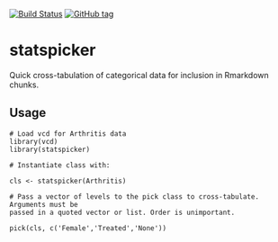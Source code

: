 [![Build Status](https://travis-ci.org/ukgovdatascience/statspicker.svg?branch=master)](https://travis-ci.org/ukgovdatascience/statspicker)
[![GitHub tag](https://img.shields.io/github/tag/ukgovdatascience/statspicker.svg)](https://github.com/ukgovdatascience/statspicker/releases)

# statspicker

Quick cross-tabulation of categorical data for inclusion in Rmarkdown chunks.

## Usage

``` 
# Load vcd for Arthritis data
library(vcd)
library(statspicker)

# Instantiate class with:

cls <- statspicker(Arthritis)

# Pass a vector of levels to the pick class to cross-tabulate. Arguments must be
passed in a quoted vector or list. Order is unimportant.

pick(cls, c('Female','Treated','None'))

```
